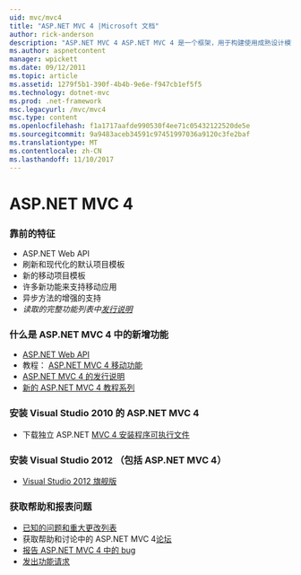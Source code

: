 ```yaml
---
uid: mvc/mvc4
title: "ASP.NET MVC 4 |Microsoft 文档"
author: rick-anderson
description: "ASP.NET MVC 4 ASP.NET MVC 4 是一个框架，用于构建使用成熟设计模式以及 AS.的能力的可缩放的、 基于标准的 web 应用程序..."
ms.author: aspnetcontent
manager: wpickett
ms.date: 09/12/2011
ms.topic: article
ms.assetid: 1279f5b1-390f-4b4b-9e6e-f947cb1ef5f5
ms.technology: dotnet-mvc
ms.prod: .net-framework
msc.legacyurl: /mvc/mvc4
msc.type: content
ms.openlocfilehash: f1a1717aafde990530f4ee71c05432122520de5e
ms.sourcegitcommit: 9a9483aceb34591c97451997036a9120c3fe2baf
ms.translationtype: MT
ms.contentlocale: zh-CN
ms.lasthandoff: 11/10/2017
---
```

<a name="aspnet-mvc-4"></a>ASP.NET MVC 4
====================
### <a name="top-features"></a>靠前的特征

- ASP.NET Web API
- 刷新和现代化的默认项目模板
- 新的移动项目模板
- 许多新功能来支持移动应用
- 异步方法的增强的支持
- *读取的完整功能列表中[发行说明](../whitepapers/mvc4-release-notes.md)*


### <a name="whats-new-in-aspnet-mvc-4"></a>什么是 ASP.NET MVC 4 中的新增功能

- [ASP.NET Web API](../web-api/index.md)
- 教程： [ASP.NET MVC 4 移动功能](overview/older-versions/aspnet-mvc-4-mobile-features.md)
- [ASP.NET MVC 4 的发行说明](../whitepapers/mvc4-release-notes.md)
- [新的 ASP.NET MVC 4 教程系列](overview/older-versions/getting-started-with-aspnet-mvc4/intro-to-aspnet-mvc-4.md)


### <a name="install-aspnet-mvc-4-for-visual-studio-2010"></a>安装 Visual Studio 2010 的 ASP.NET MVC 4

- 下载独立 ASP.NET [MVC 4 安装程序可执行文件](https://www.microsoft.com/download/details.aspx?id=30683)


### <a name="install-visual-studio-2012-includes-aspnet-mvc-4"></a>安装 Visual Studio 2012 （包括 ASP.NET MVC 4）

- [Visual Studio 2012 旗舰版](https://go.microsoft.com/fwlink/?linkid=247148)


### <a name="getting-help-and-reporting-issues"></a>获取帮助和报表问题

- [已知的问题和重大更改列表](../whitepapers/mvc4-release-notes.md#_Toc303253815)
- 获取帮助和讨论中的 ASP.NET MVC 4[论坛](https://forums.asp.net/1146.aspx)
- [报告 ASP.NET MVC 4 中的 bug](https://github.com/aspnet/AspNetWebStack/issues)
- [发出功能请求](http://aspnet.uservoice.com/forums/41201-asp-net-mvc)
